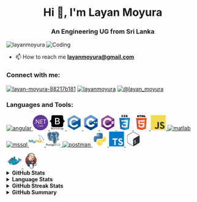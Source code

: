 <h1 align="center">Hi 👋, I'm Layan Moyura</h1>
<h3 align="center">An Engineering UG from Sri Lanka</h3>

<img align="right" alt="Coding" width="400" src="https://www.bing.com/th/id/OGC.cd37fa49c983ac905df0016fd5b6a2ee?pid=1.7&rurl=https%3a%2f%2fmedia1.tenor.com%2fimages%2fcd37fa49c983ac905df0016fd5b6a2ee%2ftenor.gif%3fitemid%3d13165216&ehk=Szn3exzIoE0F6zOhWJ1exjRH0yvH08MZaIdxmi8iiDQ%3d"/>

<p align="left"> <img src="https://komarev.com/ghpvc/?username=layanmoyura&label=Profile%20views&color=0e75b6&style=flat" alt="layanmoyura" /> </p>

- 📫 How to reach me **layanmoyura@gmail.com**

<h3 align="left">Connect with me:</h3>
<p align="left">
<a href="https://linkedin.com/in/layan-moyura-88217b181" target="blank"><img align="center" src="https://raw.githubusercontent.com/rahuldkjain/github-profile-readme-generator/master/src/images/icons/Social/linked-in-alt.svg" alt="layan-moyura-88217b181" height="30" width="40" /></a>
<a href="https://fb.com/layanmoyura" target="blank"><img align="center" src="https://raw.githubusercontent.com/rahuldkjain/github-profile-readme-generator/master/src/images/icons/Social/facebook.svg" alt="layanmoyura" height="30" width="40" /></a>
<a href="https://www.hackerearth.com/@layan_moyura" target="blank"><img align="center" src="https://raw.githubusercontent.com/rahuldkjain/github-profile-readme-generator/master/src/images/icons/Social/hackerearth.svg" alt="@layan_moyura" height="30" width="40" /></a>
<a href="http://bit.ly/layanmoyura" target="blank"><i class="fas fa-globe"></i></a>

</p>

<h3 align="left">Languages and Tools:</h3>
<p align="left"> <a href="https://angular.io" target="_blank" rel="noreferrer"> <img src="https://angular.io/assets/images/logos/angular/angular.svg" alt="angular" width="40" height="40"/> </a> <a href="https://dotnet.microsoft.com/" target="_blank" rel="noreferrer">
    <img src="https://raw.githubusercontent.com/devicons/devicon/master/icons/dotnetcore/dotnetcore-original.svg" alt=".NET" width="40" height="40"/>
  </a> <a href="https://getbootstrap.com" target="_blank" rel="noreferrer"> <img src="https://raw.githubusercontent.com/devicons/devicon/master/icons/bootstrap/bootstrap-plain-wordmark.svg" alt="bootstrap" width="40" height="40"/> </a> <a href="https://www.cprogramming.com/" target="_blank" rel="noreferrer"> <img src="https://raw.githubusercontent.com/devicons/devicon/master/icons/c/c-original.svg" alt="c" width="40" height="40"/> </a> <a href="https://www.w3schools.com/cpp/" target="_blank" rel="noreferrer"> <img src="https://raw.githubusercontent.com/devicons/devicon/master/icons/cplusplus/cplusplus-original.svg" alt="cplusplus" width="40" height="40"/> </a> <a href="https://www.w3schools.com/cs/" target="_blank" rel="noreferrer"> <img src="https://raw.githubusercontent.com/devicons/devicon/master/icons/csharp/csharp-original.svg" alt="csharp" width="40" height="40"/> </a> <a href="https://www.w3schools.com/css/" target="_blank" rel="noreferrer"> <img src="https://raw.githubusercontent.com/devicons/devicon/master/icons/css3/css3-original-wordmark.svg" alt="css3" width="40" height="40"/> </a> <a href="https://www.w3.org/html/" target="_blank" rel="noreferrer"> <img src="https://raw.githubusercontent.com/devicons/devicon/master/icons/html5/html5-original-wordmark.svg" alt="html5" width="40" height="40"/> </a> <a href="https://developer.mozilla.org/en-US/docs/Web/JavaScript" target="_blank" rel="noreferrer"> <img src="https://raw.githubusercontent.com/devicons/devicon/master/icons/javascript/javascript-original.svg" alt="javascript" width="40" height="40"/> </a> <a href="https://www.mathworks.com/" target="_blank" rel="noreferrer"> <img src="https://upload.wikimedia.org/wikipedia/commons/2/21/Matlab_Logo.png" alt="matlab" width="40" height="40"/> </a> <a href="https://www.microsoft.com/en-us/sql-server" target="_blank" rel="noreferrer"> <img src="https://www.svgrepo.com/show/303229/microsoft-sql-server-logo.svg" alt="mssql" width="40" height="40"/> </a> <a href="https://www.mysql.com/" target="_blank" rel="noreferrer"> <img src="https://raw.githubusercontent.com/devicons/devicon/master/icons/mysql/mysql-original-wordmark.svg" alt="mysql" width="40" height="40"/> </a> <a href="https://www.postgresql.org" target="_blank" rel="noreferrer"> <img src="https://raw.githubusercontent.com/devicons/devicon/master/icons/postgresql/postgresql-original-wordmark.svg" alt="postgresql" width="40" height="40"/> </a> <a href="https://postman.com" target="_blank" rel="noreferrer"> <img src="https://www.vectorlogo.zone/logos/getpostman/getpostman-icon.svg" alt="postman" width="40" height="40"/> </a> <a href="https://www.python.org" target="_blank" rel="noreferrer"> <img src="https://raw.githubusercontent.com/devicons/devicon/master/icons/python/python-original.svg" alt="python" width="40" height="40"/> </a> <a href="https://www.typescriptlang.org/" target="_blank" rel="noreferrer"> <img src="https://raw.githubusercontent.com/devicons/devicon/master/icons/typescript/typescript-original.svg" alt="typescript" width="40" height="40"/> </a>
<a href="https://www.gnu.org/software/bash/" target="_blank" rel="noreferrer"> <img src="https://raw.githubusercontent.com/devicons/devicon/master/icons/bash/bash-original.svg" alt="bash" width="40" height="40"/> </a>
</p>
<a href="https://www.docker.com" target="_blank" rel="noreferrer"> <img src="https://raw.githubusercontent.com/devicons/devicon/master/icons/docker/docker-original.svg" alt="docker" width="40" height="40"/> </a>
<a href="https://jenkins.io" target="_blank" rel="noreferrer"> <img src="https://raw.githubusercontent.com/devicons/devicon/master/icons/jenkins/jenkins-original.svg" alt="jenkins" width="40" height="40"/> </a>

<details>
  <summary><strong>GitHub Stats</strong></summary>
  <p><img align="center" src="https://github-readme-stats.vercel.app/api?username=layanmoyura&show_icons=true&locale=en&theme=radical" alt="layanmoyura" /></p>
</details>

<details>
  <summary><strong>Language Stats</strong></summary>
  <p><img align="center" src="https://github-readme-stats.vercel.app/api/top-langs?username=layanmoyura&show_icons=true&locale=en&layout=compact&theme=radical" alt="layanmoyura" /></p>
</details>

<details>
  <summary><strong>GitHub Streak Stats</strong></summary>
  <p><img align="center" src="https://github-readme-streak-stats.herokuapp.com/?user=layanmoyura&theme=radical" alt="layanmoyura" /></p>
</details>

<details>
<summary><strong>GitHub Summary</strong></summary>
<p >
    <img align="center" src="https://github-profile-summary-cards.vercel.app/api/cards/profile-details?username=layanmoyura&theme=radical" alt="layanmoyura"/>
</p>
</details>
